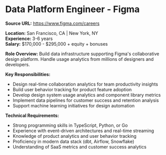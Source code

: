 # Data Platform Engineer - Figma

**Source URL:** https://www.figma.com/careers

**Location:** San Francisco, CA | New York, NY  
**Experience:** 3-6 years  
**Salary:** $170,000 - $295,000 + equity + bonuses

**Role Overview:**
Build data infrastructure supporting Figma's collaborative design platform. Handle usage analytics from millions of designers and developers.

**Key Responsibilities:**
- Design real-time collaboration analytics for team productivity insights
- Build user behavior tracking for product feature adoption
- Develop design system usage analytics and component library metrics
- Implement data pipelines for customer success and retention analysis
- Support machine learning initiatives for design automation

**Technical Requirements:**
- Strong programming skills in TypeScript, Python, or Go
- Experience with event-driven architectures and real-time streaming
- Knowledge of product analytics and user behavior tracking
- Proficiency in modern data stack (dbt, Airflow, Snowflake)
- Understanding of SaaS metrics and customer success analytics